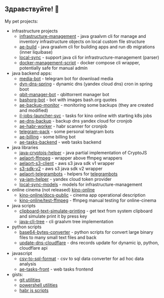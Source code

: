 ## Здравствуйте! 👋

My pet projects:
- infrastructure projects
  - [infrastructure-management](https://github.com/orthlus/infrastructure-management) - java graalvm cli for manage and inventory infrastructure objects on local custom file structure
  - [ae-build](https://github.com/orthlus/ae-build) - java graalvm cli for building apps and run db migrations (inner liquibase)
  - [local-sync](https://github.com/orthlus/local-sync) - support java cli for infrastructure-management (parser)
  - [docker-management-script](https://github.com/orthlus/docker-management-script) - docker compose cli wrapper, potentially safe for manual admin
- java backend apps:
  - [media-bot](https://github.com/orthlus/media-bot) - telegram bot for download media
  - [dyn-dns-spring](https://github.com/orthlus/dyn-dns-spring) - dynamic dns (yandex cloud dns) cron in spring boot
  - [qbit-manager-bot](https://github.com/orthlus/qbit-manager-bot) - qbittorrent manager bot
  - [bashorg-bot](https://github.com/orthlus/bashorg-bot) - bot with images bash.org quotes
  - [ae-backup-monitor](https://github.com/orthlus/ae-backup-monitor) - monitoring some backups (they are created and modified)
  - [il-jobs-launcher-svc](https://github.com/orthlus/il-jobs-launcher-svc) - tasks for kino online with starting k8s jobs
  - [ae-dns-backup](https://github.com/orthlus/ae-dns-backup) - backup dns yandex cloud for cronjob
  - [ae-habr-worker](https://github.com/orthlus/ae-habr-worker) - habr scanner for cronjob
  - [telegram-pack](https://github.com/orthlus/telegram-pack) - some personal telegram bots
  - [ae-billing](https://github.com/orthlus/ae-billing) - some billing bot
  - [ae-tasks-backend](https://github.com/orthlus/ae-tasks-backend) - web tasks backend
- java libraries
  - [java-cryptojs-helper](https://github.com/orthlus/java-cryptojs-helper) - java partial implementation of CryptoJS
  - [aelaort-ffmpeg](https://github.com/orthlus/aelaort-ffmpeg) - wrapper above ffmpeg wrappers
  - [aelaort-s3-client](https://github.com/orthlus/aelaort-s3-client) - aws s3 java sdk v1 wrapper
  - [s3-sdk-v2](https://github.com/orthlus/s3-sdk-v2) - aws s3 java sdk v2 wrapper
  - [aelaort-telegrambots](https://github.com/orthlus/aelaort-telegrambots) - helpers for [telegrambots](https://github.com/rubenlagus/TelegramBots)
  - [ya-iam-helper](https://github.com/orthlus/ya-iam-helper) - yandex cloud token provider
  - [local-sync-models](https://github.com/orthlus/local-sync-models) - models for infrastructure-management
- online cinema (not released) [kino-online](https://github.com/kino-online)
  - [kino-online/docs-public](https://github.com/kino-online/docs-public) - cinema app operational description
  - [kino-online/test-ffmpeg](https://github.com/kino-online/test-ffmpeg) - ffmpeg manual testing for online-cinema
- java scripts
  - [clipboard-text-simulate-printing](https://github.com/orthlus/clipboard-text-simulate-printing) - get text from system clipboard and simulate print it by press key
  - [java-cli-tree](https://github.com/orthlus/java-cli-tree) - cli graalvm tree implementation
- python scripts
  - [base64-bytes-converter](https://github.com/orthlus/base64-bytes-converter) - python scripts for convert large binary files to many small text files and back
  - [update-dns-cloudflare](https://github.com/orthlus/update-dns-cloudflare) - dns records update for dynamic ip, python, cloudflare api
- javascript
  - [csv-to-sql-format](https://github.com/orthlus/csv-to-sql-format) - csv to sql data converter for ad hoc data analysis
  - [ae-tasks-front](https://github.com/orthlus/ae-tasks-front) - web tasks frontend
- gists:
  - [git utilities](https://gist.github.com/orthlus/7e8212be5c16484dab9d0aea5e210a02)
  - [powershell utilities](https://gist.github.com/orthlus/728e8de8d75b4abcd12506fb69bc0448)
  - [habr js scripts](https://gist.github.com/orthlus/3b1ffe27656abfa09629aa672b112c5f)
